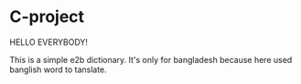 # C-project

HELLO EVERYBODY!

This is a simple e2b dictionary. It's only for bangladesh because here used banglish word to tanslate.

